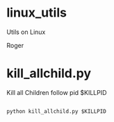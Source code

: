 # linux_utils
Utils on Linux

Roger


# kill_allchild.py
Kill all Children follow pid $KILLPID

<code>
python kill_allchild.py $KILLPID
</code>
